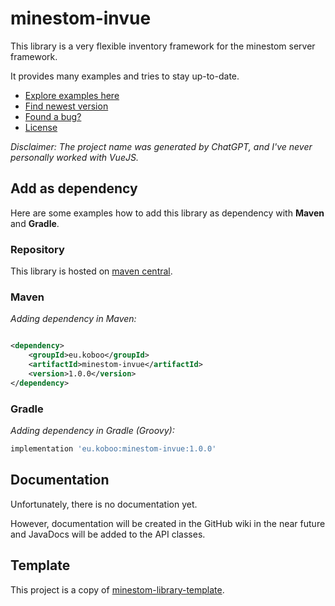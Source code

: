 # minestom-invue

This library is a very flexible inventory framework for the minestom server framework.

It provides many examples and tries to stay up-to-date.

- [Explore examples here](/examples/src/main/java/eu/koboo/minestom/examples/invue/views)
- [Find newest version](https://mvnrepository.com/artifact/eu.koboo/minestom-invue)
- [Found a bug?](https://github.com/Koboo/minestom-invue/issues)
- [License](LICENSE)

_Disclaimer: The project name was generated by ChatGPT, and I've never personally worked with VueJS._

## Add as dependency

Here are some examples how to add this library as dependency with **Maven** and **Gradle**.

### Repository

This library is hosted on [maven central](https://mvnrepository.com/artifact/eu.koboo/minestom-invue).

### Maven

_Adding dependency in Maven:_

````xml

<dependency>
    <groupId>eu.koboo</groupId>
    <artifactId>minestom-invue</artifactId>
    <version>1.0.0</version>
</dependency>
````

### Gradle

_Adding dependency in Gradle (Groovy):_

````groovy
implementation 'eu.koboo:minestom-invue:1.0.0'
````

## Documentation

Unfortunately, there is no documentation yet.

However, documentation will be created in the GitHub wiki in
the near future and JavaDocs will be added to the API classes.

## Template

This project is a copy of [minestom-library-template](https://github.com/Koboo/minestom-library-template).